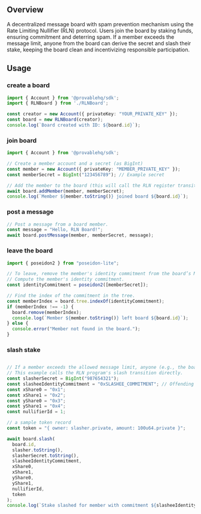 ## Overview

A decentralized message board with spam prevention mechanism using the Rate Limiting Nullifier (RLN) protocol. Users join the board by staking funds, ensuring commitment and deterring spam. If a member exceeds the message limit, anyone from the board can derive the secret and slash their stake, keeping the board clean and incentivizing responsible participation.

## Usage

### create a board

```typescript
import { Account } from '@provablehq/sdk';
import { RLNBoard } from './RLNBoard';

const creator = new Account({ privateKey: "YOUR_PRIVATE_KEY" });
const board = new RLNBoard(creator);
console.log(`Board created with ID: ${board.id}`);
```

### join board

```typescript
import { Account } from '@provablehq/sdk';

// Create a member account and a secret (as BigInt)
const member = new Account({ privateKey: "MEMBER_PRIVATE_KEY" });
const memberSecret = BigInt("123456789"); // Example secret

// Add the member to the board (this will call the RLN register transition)
await board.addMember(member, memberSecret);
console.log(`Member ${member.toString()} joined board ${board.id}`);

```

### post a message

```typescript
// Post a message from a board member.
const message = "Hello, RLN Board!";
await board.postMessage(member, memberSecret, message);

```

### leave the board

```typescript
import { poseidon2 } from "poseidon-lite";

// To leave, remove the member's identity commitment from the board’s Merkle tree.
// Compute the member's identity commitment.
const identityCommitment = poseidon2([memberSecret]);

// Find the index of the commitment in the tree.
const memberIndex = board.tree.indexOf(identityCommitment);
if (memberIndex !== -1) {
  board.remove(memberIndex);
  console.log(`Member ${member.toString()} left board ${board.id}`);
} else {
  console.error("Member not found in the board.");
}
```

### slash stake

```typescript

// If a member exceeds the allowed message limit, anyone (e.g., the board creator) can slash their stake.
// This example calls the RLN program's slash transition directly.
const slasherSecret = BigInt("987654321");
const slasheeIdentityCommitment = "0xSLASHEE_COMMITMENT"; // Offending member's commitment
const xShare0 = "0x1"; 
const xShare1 = "0x2";
const yShare0 = "0x3";
const yShare1 = "0x4";
const nullifierId = 1;

// a sample token record
const token = "{ owner: slasher.private, amount: 100u64.private }";

await board.slash(
  board.id,
  slasher.toString(),
  slasherSecret.toString(),
  slasheeIdentityCommitment,
  xShare0,
  xShare1,
  yShare0,
  yShare1,
  nullifierId,
  token
);
console.log(`Stake slashed for member with commitment ${slasheeIdentityCommitment}`);

```